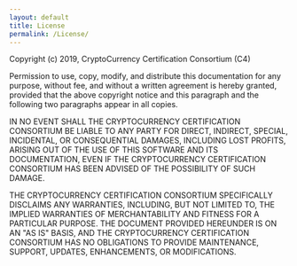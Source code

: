 ```yaml
---
layout: default
title: License
permalink: /License/
---
```


Copyright (c) 2019, CryptoCurrency Certification Consortium (C4)

Permission to use, copy, modify, and distribute this documentation for any purpose, without fee, and without a written agreement is hereby granted, provided that the above copyright notice and this paragraph and the following two paragraphs appear in all copies.

IN NO EVENT SHALL THE CRYPTOCURRENCY CERTIFICATION CONSORTIUM BE LIABLE TO ANY PARTY FOR DIRECT, INDIRECT, SPECIAL, INCIDENTAL, OR CONSEQUENTIAL DAMAGES, INCLUDING LOST PROFITS, ARISING OUT OF THE USE OF THIS SOFTWARE AND ITS DOCUMENTATION, EVEN IF THE CRYPTOCURRENCY CERTIFICATION CONSORTIUM HAS BEEN ADVISED OF THE POSSIBILITY OF SUCH DAMAGE.

THE CRYPTOCURRENCY CERTIFICATION CONSORTIUM SPECIFICALLY DISCLAIMS ANY WARRANTIES, INCLUDING, BUT NOT LIMITED TO, THE IMPLIED WARRANTIES OF MERCHANTABILITY AND FITNESS FOR A PARTICULAR PURPOSE. THE DOCUMENT PROVIDED HEREUNDER IS ON AN "AS IS" BASIS, AND THE CRYPTOCURRENCY CERTIFICATION CONSORTIUM HAS NO OBLIGATIONS TO PROVIDE MAINTENANCE, SUPPORT, UPDATES, ENHANCEMENTS, OR MODIFICATIONS.
